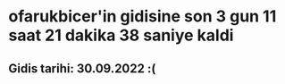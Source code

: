 # ofarukbicer'in gidisine son 3 gun 11 saat 21 dakika 38 saniye kaldi

## Gidis tarihi: 30.09.2022 :(